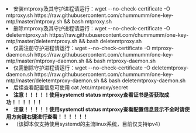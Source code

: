 <li>安装mtproxy及其守护进程请运行：wget --no-check-certificate -O mtproxy.sh https://raw.githubusercontent.com/chummumm/one-key-mtp/master/mtproxy.sh && bash mtproxy.sh  </li>
<li>删除mtproxy及其守护进程请运行：wget --no-check-certificate -O deletemtproxy.sh https://raw.githubusercontent.com/chummumm/one-key-mtp/master/deletemtproxy.sh && bash deletemtproxy.sh </li>
<li>仅需注册守护进程请运行：wget --no-check-certificate -O mtproxy-daemon.sh https://raw.githubusercontent.com/chummumm/one-key-mtp/master/mtproxy-daemon.sh && bash mtproxy-daemon.sh</li>
<li>仅需删除守护进程请运行：wget --no-check-certificate -O deletemtproxy-daemon.sh https://raw.githubusercontent.com/chummumm/one-key-mtp/master/deletemtproxy-daemon.sh && bash deletemtproxy-daemon.sh </li>
<li>后续查看配置信息可使用 cat /etc/mtproxy/secret</li>
<li><strong>注意！！！！！使用systemctl status mtproxy查看证书是否获取成功！！！！！！</strong></li>
<li><strong>注意！！！！！使用systemctl status mtproxy查看配置信息显示不全时请使用方向键右键进行查看！！！！！！</strong></li>
<li>（该脚本仅支持使用systemd的主流linux系统，目前仅支持ipv4）</li>

